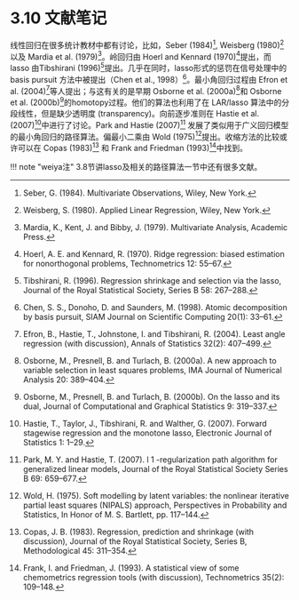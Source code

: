 # 3.10 文献笔记

线性回归在很多统计教材中都有讨论，比如，Seber (1984)[^1], Weisberg (1980)[^2] 以及 Mardia et al. (1979)[^3]。岭回归由 Hoerl and Kennard (1970)[^4]提出，而 lasso 由Tibshirani (1996)[^5]提出。几乎在同时，lasso形式的惩罚在信号处理中的 basis pursuit 方法中被提出（Chen et al., 1998）[^6]。最小角回归过程由 Efron et al. (2004)[^7]等人提出；与这有关的是早期 Osborne et al. (2000a)[^8]和 Osborne et al. (2000b)[^9]的homotopy过程。他们的算法也利用了在 LAR/lasso 算法中的分段线性，但是缺少透明度 (transparency)。向前逐步准则在 Hastie et al. (2007)[^10]中进行了讨论。Park and Hastie (2007)[^11] 发展了类似用于广义回归模型的最小角回归的路径算法。偏最小二乘由 Wold (1975)[^12]提出。收缩方法的比较或许可以在 Copas (1983)[^13] 和 Frank and Friedman (1993)[^14]中找到。

!!! note "weiya注"
    3.8节讲lasso及相关的路径算法一节中还有很多文献。

[^1]: Seber, G. (1984). Multivariate Observations, Wiley, New York.
[^2]: Weisberg, S. (1980). Applied Linear Regression, Wiley, New York.
[^3]: Mardia, K., Kent, J. and Bibby, J. (1979). Multivariate Analysis, Academic Press.
[^4]: Hoerl, A. E. and Kennard, R. (1970). Ridge regression: biased estimation for nonorthogonal problems, Technometrics 12: 55–67.
[^5]: Tibshirani, R. (1996). Regression shrinkage and selection via the lasso, Journal of the Royal Statistical Society, Series B 58: 267–288.
[^6]: Chen, S. S., Donoho, D. and Saunders, M. (1998). Atomic decomposition by basis pursuit, SIAM Journal on Scientific Computing 20(1): 33–61.
[^7]: Efron, B., Hastie, T., Johnstone, I. and Tibshirani, R. (2004). Least angle regression (with discussion), Annals of Statistics 32(2): 407–499.
[^8]: Osborne, M., Presnell, B. and Turlach, B. (2000a). A new approach to variable selection in least squares problems, IMA Journal of Numerical Analysis 20: 389–404.
[^9]: Osborne, M., Presnell, B. and Turlach, B. (2000b). On the lasso and its dual, Journal of Computational and Graphical Statistics 9: 319–337.
[^10]: Hastie, T., Taylor, J., Tibshirani, R. and Walther, G. (2007). Forward stagewise regression and the monotone lasso, Electronic Journal of Statistics 1: 1–29.
[^11]: Park, M. Y. and Hastie, T. (2007). l 1 -regularization path algorithm for generalized linear models, Journal of the Royal Statistical Society Series B 69: 659–677.
[^12]: Wold, H. (1975). Soft modelling by latent variables: the nonlinear iterative partial least squares (NIPALS) approach, Perspectives in Probability and Statistics, In Honor of M. S. Bartlett, pp. 117–144.
[^13]: Copas, J. B. (1983). Regression, prediction and shrinkage (with discussion), Journal of the Royal Statistical Society, Series B, Methodological 45: 311–354.
[^14]: Frank, I. and Friedman, J. (1993). A statistical view of some chemometrics regression tools (with discussion), Technometrics 35(2): 109–148.
